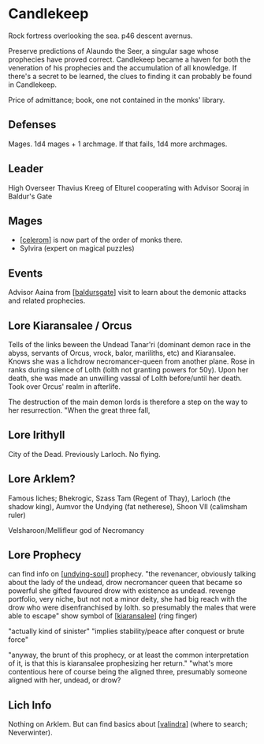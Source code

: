 # Candlekeep
Rock fortress overlooking the sea.
p46 descent avernus.

Preserve predictions of Alaundo the Seer, a singular sage whose prophecies have proved correct.
Candlekeep became a haven for both the veneration of his prophecies and the accumulation of all knowledge. If there's a secret to be learned, the clues to finding it can probably be found in Candlekeep.

Price of admittance; book, one not contained in the monks' library.

## Defenses
Mages. 1d4 mages + 1 archmage. If that fails, 1d4 more archmages.

## Leader
High Overseer Thavius Kreeg of Elturel
cooperating with Advisor Sooraj in Baldur's Gate

## Mages
- [[celerom]] is now part of the order of monks there.
- Sylvira (expert on magical puzzles)

## Events
Advisor Aaina from [[baldursgate]] visit to learn about the demonic attacks and related prophecies.

## Lore Kiaransalee / Orcus
Tells of the links beween the Undead Tanar'ri (dominant demon race in the abyss, servants of Orcus, vrock, balor, mariliths, etc) and Kiaransalee.
Knows she was a lichdrow necromancer-queen from another plane.
Rose in ranks during silence of Lolth (lolth not granting powers for 50y).
Upon her death, she was made an unwilling vassal of Lolth before/until her death.
Took over Orcus' realm in afterlife.

The destruction of the main demon lords is therefore a step on the way to her resurrection.
"When the great three fall,

## Lore Irithyll
City of the Dead. Previously Larloch.
No flying.

## Lore Arklem?
Famous liches; Bhekrogic, Szass Tam (Regent of Thay), Larloch (the shadow king), Aumvor the Undying (fat netherese), Shoon VII (calimsham ruler)

Velsharoon/Mellifleur god of Necromancy

## Lore Prophecy
can find info on [[undying-soul]] prophecy.
"the revenancer, obviously talking about the lady of the undead, drow necromancer queen that became so powerful she gifted favoured drow with existence as undead. revenge portfolio, very niche, but not not a minor deity, she had big reach with the drow who were disenfranchised by lolth. so presumably the males that were able to escape"
show symbol of [[kiaransalee]] (ring finger)

"actually kind of sinister"
"implies stability/peace after conquest or brute force"

"anyway, the brunt of this prophecy, or at least the common interpretation of it, is that this is kiaransalee prophesizing her return."
"what's more contentious here of course being the aligned three, presumably someone aligned with her, undead, or drow?

## Lich Info
Nothing on Arklem.
But can find basics about [[valindra]] (where to search; Neverwinter).

[//begin]: # "Autogenerated link references for markdown compatibility"
[celerom]: ../npcs/celerom "Celerum"
[baldursgate]: baldursgate "Baldur's Gate"
[undying-soul]: ../factions/undying-soul "Undying Soul"
[kiaransalee]: ../deities/kiaransalee "Kiaransalee"
[valindra]: ../npcs/valindra "Valindra"
[//end]: # "Autogenerated link references"
